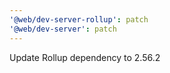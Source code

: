 ```yaml
---
'@web/dev-server-rollup': patch
'@web/dev-server': patch
---
```


Update Rollup dependency to 2.56.2

